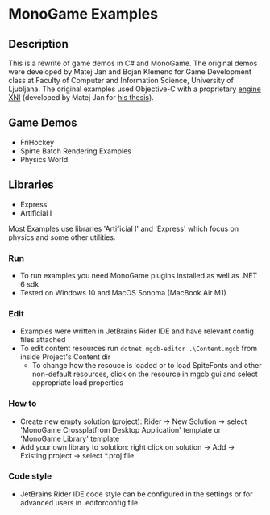# MonoGame Examples

## Description
This is a rewrite of game demos in C# and MonoGame. The original demos were developed by Matej Jan and Bojan Klemenc for Game Development class at Faculty of Computer and Information Science, University of Ljubljana. The original examples used Objective-C with a proprietary [engine XNI](https://github.com/thes3m/XNI) (developed by Matej Jan for [his thesis](http://eprints.fri.uni-lj.si/1545/1/Jan1.pdf)).

## Game Demos
- FriHockey
- Spirte Batch Rendering Examples
- Physics World

## Libraries
- Express
- Artificial I

Most Examples use libraries 'Artificial I' and 'Express' which focus on physics and some other utilities.

### Run
- To run examples you need MonoGame plugins installed as well as .NET 6 sdk
- Tested on Windows 10 and MacOS Sonoma (MacBook Air M1)

### Edit
- Examples were written in JetBrains Rider IDE and have relevant config files attached
- To edit content resources run ```dotnet mgcb-editor .\Content.mgcb``` from inside Project's Content dir
    - To change how the resouce is loaded or to load SpiteFonts and other non-default resources, click on the resource in mgcb gui and select appropriate load properties

### How to
- Create new empty solution (project): Rider -> New Solution -> select 'MonoGame Crossplatfrom Desktop Application' template or 'MonoGame Library' template
- Add your own library to solution: right click on solution -> Add -> Existing project -> select *.proj file

### Code style
- JetBrains Rider IDE code style can be configured in the settings or for advanced users in .editorconfig file